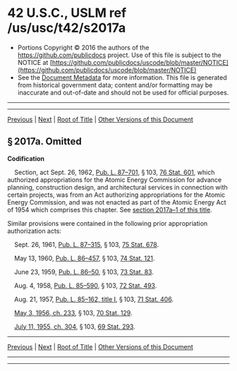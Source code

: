 ---
---

# 42 U.S.C., USLM ref /us/usc/t42/s2017a

* Portions Copyright © 2016 the authors of the https://github.com/publicdocs project.
  Use of this file is subject to the NOTICE at [https://github.com/publicdocs/uscode/blob/master/NOTICE](https://github.com/publicdocs/uscode/blob/master/NOTICE)
* See the [Document Metadata](././../../../../../..//README.md) for more information.
  This file is generated from historical government data; content and/or formatting may be inaccurate and out-of-date and should not be used for official purposes.

----------
----------

[Previous](./../../../../../..//us/usc/t42/ch23/dA/schI/m__us_usc_t42_s2017.md) | [Next](./../../../../../..//us/usc/t42/ch23/dA/schI/m__us_usc_t42_s2017a–1.md) | [Root of Title](./../../../../../../) | [Other Versions of this Document](https://publicdocs.github.io/go/links?ns=uslm&ref=%2Fus%2Fusc%2Ft42%2Fs2017a)

## § 2017a. Omitted

 __Codification__ 

    Section, act Sept. 26, 1962, [Pub. L. 87–701][/us/pl/87/701], § 103, [76 Stat. 601][/us/stat/76/601], which authorized appropriations for the Atomic Energy Commission for advance planning, construction design, and architectural services in connection with certain projects, was from an Act authorizing appropriations for the Atomic Energy Commission, and was not enacted as part of the Atomic Energy Act of 1954 which comprises this chapter. See [section 2017a–1 of this title][/us/usc/t42/s2017a–1].

Similar provisions were contained in the following prior appropriation authorization acts:

    Sept. 26, 1961, [Pub. L. 87–315][/us/pl/87/315], § 103, [75 Stat. 678][/us/stat/75/678].

    May 13, 1960, [Pub. L. 86–457][/us/pl/86/457], § 103, [74 Stat. 121][/us/stat/74/121].

    June 23, 1959, [Pub. L. 86–50][/us/pl/86/50], § 103, [73 Stat. 83][/us/stat/73/83].

    Aug. 4, 1958, [Pub. L. 85–590][/us/pl/85/590], § 103, [72 Stat. 493][/us/stat/72/493].

    Aug. 21, 1957, [Pub. L. 85–162, title I][/us/pl/85/162/tI], § 103, [71 Stat. 406][/us/stat/71/406].

    [May 3, 1956, ch. 233][/us/act/1956-05-03/ch233], § 103, [70 Stat. 129][/us/stat/70/129].

    [July 11, 1955, ch. 304][/us/act/1955-07-11/ch304], § 103, [69 Stat. 293][/us/stat/69/293].

----------

[Previous](./../../../../../..//us/usc/t42/ch23/dA/schI/m__us_usc_t42_s2017.md) | [Next](./../../../../../..//us/usc/t42/ch23/dA/schI/m__us_usc_t42_s2017a–1.md) | [Root of Title](./../../../../../../) | [Other Versions of this Document](https://publicdocs.github.io/go/links?ns=uslm&ref=%2Fus%2Fusc%2Ft42%2Fs2017a)

----------
----------

[/us/pl/87/701]: https://publicdocs.github.io/go/links?ns=uslm&ref=%2Fus%2Fpl%2F87%2F701
[/us/stat/76/601]: https://publicdocs.github.io/go/links?ns=uslm&ref=%2Fus%2Fstat%2F76%2F601
[/us/usc/t42/s2017a–1]: https://publicdocs.github.io/go/links?ns=uslm&ref=%2Fus%2Fusc%2Ft42%2Fs2017a%E2%80%931
[/us/pl/87/315]: https://publicdocs.github.io/go/links?ns=uslm&ref=%2Fus%2Fpl%2F87%2F315
[/us/stat/75/678]: https://publicdocs.github.io/go/links?ns=uslm&ref=%2Fus%2Fstat%2F75%2F678
[/us/pl/86/457]: https://publicdocs.github.io/go/links?ns=uslm&ref=%2Fus%2Fpl%2F86%2F457
[/us/stat/74/121]: https://publicdocs.github.io/go/links?ns=uslm&ref=%2Fus%2Fstat%2F74%2F121
[/us/pl/86/50]: https://publicdocs.github.io/go/links?ns=uslm&ref=%2Fus%2Fpl%2F86%2F50
[/us/stat/73/83]: https://publicdocs.github.io/go/links?ns=uslm&ref=%2Fus%2Fstat%2F73%2F83
[/us/pl/85/590]: https://publicdocs.github.io/go/links?ns=uslm&ref=%2Fus%2Fpl%2F85%2F590
[/us/stat/72/493]: https://publicdocs.github.io/go/links?ns=uslm&ref=%2Fus%2Fstat%2F72%2F493
[/us/pl/85/162/tI]: https://publicdocs.github.io/go/links?ns=uslm&ref=%2Fus%2Fpl%2F85%2F162%2FtI
[/us/stat/71/406]: https://publicdocs.github.io/go/links?ns=uslm&ref=%2Fus%2Fstat%2F71%2F406
[/us/act/1956-05-03/ch233]: https://publicdocs.github.io/go/links?ns=uslm&ref=%2Fus%2Fact%2F1956-05-03%2Fch233
[/us/stat/70/129]: https://publicdocs.github.io/go/links?ns=uslm&ref=%2Fus%2Fstat%2F70%2F129
[/us/act/1955-07-11/ch304]: https://publicdocs.github.io/go/links?ns=uslm&ref=%2Fus%2Fact%2F1955-07-11%2Fch304
[/us/stat/69/293]: https://publicdocs.github.io/go/links?ns=uslm&ref=%2Fus%2Fstat%2F69%2F293


